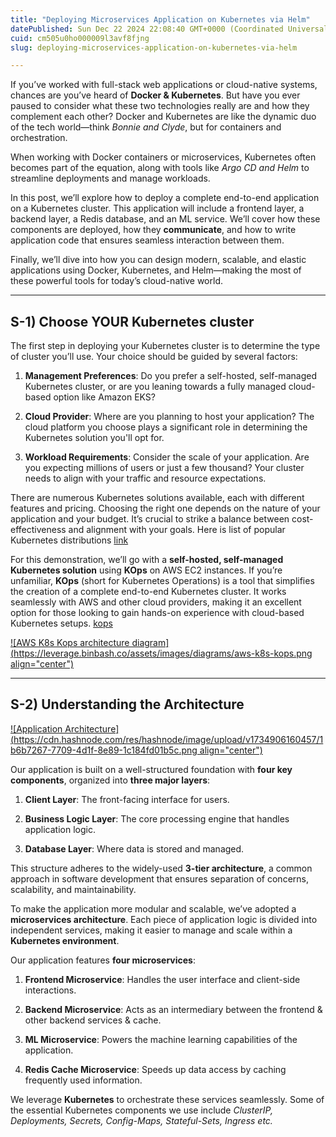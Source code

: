 ```yaml
---
title: "Deploying Microservices Application on Kubernetes via Helm"
datePublished: Sun Dec 22 2024 22:08:40 GMT+0000 (Coordinated Universal Time)
cuid: cm505u0ho000009l3avf8fjng
slug: deploying-microservices-application-on-kubernetes-via-helm

---
```


If you’ve worked with full-stack web applications or cloud-native systems, chances are you’ve heard of **Docker & Kubernetes**. But have you ever paused to consider what these two technologies really are and how they complement each other? Docker and Kubernetes are like the dynamic duo of the tech world—think *Bonnie and Clyde*, but for containers and orchestration.

When working with Docker containers or microservices, Kubernetes often becomes part of the equation, along with tools like *Argo CD and Helm* to streamline deployments and manage workloads.

In this post, we’ll explore how to deploy a complete end-to-end application on a Kubernetes cluster. This application will include a frontend layer, a backend layer, a Redis database, and an ML service. We’ll cover how these components are deployed, how they **communicate**, and how to write application code that ensures seamless interaction between them.

Finally, we’ll dive into how you can design modern, scalable, and elastic applications using Docker, Kubernetes, and Helm—making the most of these powerful tools for today’s cloud-native world.

---

## S-1) Choose YOUR Kubernetes cluster

The first step in deploying your Kubernetes cluster is to determine the type of cluster you’ll use. Your choice should be guided by several factors:

1. **Management Preferences**: Do you prefer a self-hosted, self-managed Kubernetes cluster, or are you leaning towards a fully managed cloud-based option like Amazon EKS?
    
2. **Cloud Provider**: Where are you planning to host your application? The cloud platform you choose plays a significant role in determining the Kubernetes solution you'll opt for.
    
3. **Workload Requirements**: Consider the scale of your application. Are you expecting millions of users or just a few thousand? Your cluster needs to align with your traffic and resource expectations.
    

There are numerous Kubernetes solutions available, each with different features and pricing. Choosing the right one depends on the nature of your application and your budget. It’s crucial to strike a balance between cost-effectiveness and alignment with your goals. Here is list of popular Kubernetes distributions [link](https://www.atatus.com/blog/popular-kubernetes-distributions/)

For this demonstration, we’ll go with a **self-hosted, self-managed Kubernetes solution** using **KOps** on AWS EC2 instances. If you’re unfamiliar, **KOps** (short for Kubernetes Operations) is a tool that simplifies the creation of a complete end-to-end Kubernetes cluster. It works seamlessly with AWS and other cloud providers, making it an excellent option for those looking to gain hands-on experience with cloud-based Kubernetes setups. [kops](https://kops.sigs.k8s.io/)  

[![AWS K8s Kops architecture diagram](https://leverage.binbash.co/assets/images/diagrams/aws-k8s-kops.png align="center")](https://leverage.binbash.co/user-guide/ref-architecture-aws/features/compute/k8s-kops/)

---

## S-2) Understanding the Architecture

[![Application Architecture](https://cdn.hashnode.com/res/hashnode/image/upload/v1734906160457/1b6b7267-7709-4d1f-8e89-1c184fd01b5c.png align="center")](https://github.com/Manav-Khandurie/Fin-Sight.git)

Our application is built on a well-structured foundation with **four key components**, organized into **three major layers**:

1. **Client Layer**: The front-facing interface for users.
    
2. **Business Logic Layer**: The core processing engine that handles application logic.
    
3. **Database Layer**: Where data is stored and managed.
    

This structure adheres to the widely-used **3-tier architecture**, a common approach in software development that ensures separation of concerns, scalability, and maintainability.

To make the application more modular and scalable, we’ve adopted a **microservices architecture**. Each piece of application logic is divided into independent services, making it easier to manage and scale within a **Kubernetes environment**.

Our application features **four microservices**:

1. **Frontend Microservice**: Handles the user interface and client-side interactions.
    
2. **Backend Microservice**: Acts as an intermediary between the frontend & other backend services & cache.
    
3. **ML Microservice**: Powers the machine learning capabilities of the application.
    
4. **Redis Cache Microservice**: Speeds up data access by caching frequently used information.
    

We leverage **Kubernetes** to orchestrate these services seamlessly. Some of the essential Kubernetes components we use include *ClusterIP, Deployments, Secrets, Config-Maps, Stateful-Sets, Ingress etc.*
